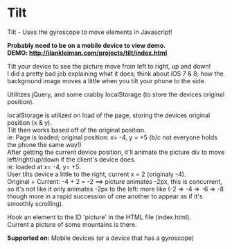 # Tilt
Tilt - Uses the gyroscope to move elements in Javascript!

<b>Probably need to be on a mobile device to view demo.</b><br/>
<b>DEMO: http://ilankleiman.com/projects/tilt/index.html</b>

Tilt your device to see the picture move from left to right, up and down!
<br/> I did a pretty bad job explaining what it does; think about iOS 7 & 8; how the background image moves a little when you tilt your phone to the side.

Utilitzes jQuery, and some crabby localStorage (to store the devices original position).

localStorage is utilized on load of the page, storing the devices original position (x & y).
<br/>Tilt then works based off of the original position. <br/> ie: Page is loaded; original position: x= -4, y = +5 (b/c not everyone holds the phone the same way!)<br/>
After getting the current device position, it'll animate the picture div to move left/right/up/down if the client's device does.<br/>
ie: loaded at x= -4, y= +5.<br/>
User tilts device a little to the right, current x = 2 (originaly -4).<br/>
Original + Current: -4 + 2 = -2 ==> picture animates -2px, this is concurrent, so it's not like it only animates -2px to the left: more like (-2 => -4 => -6 => -8 though more in a rapid succession of one another to appear as if it's smoothly scrolling).

Hook an element to the ID 'picture' in the HTML file (index.html).
<br/>Current a picture of some mountains is there.

<b>Supported on:</b>
Mobile devices (or a device that has a gyroscope)

